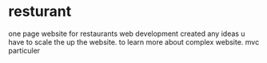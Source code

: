 # resturant
one page website for restaurants web development created any ideas u have to scale the up the website. to learn more about complex
website. mvc particuler
